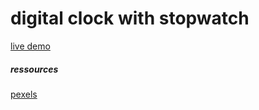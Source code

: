 # digital clock with stopwatch

[live demo](https://usri-rshid.github.io/digital_clock/)


##### ressources
[pexels](https://www.pexels.com/fr-fr/photo/tour-de-l-horloge-a-1h30-64734/)